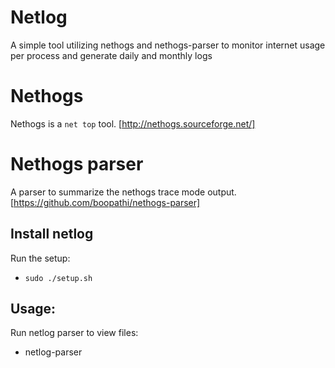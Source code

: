 # Netlog

A simple tool utilizing nethogs and nethogs-parser to monitor internet usage per process and generate daily and monthly logs

# Nethogs

Nethogs is a `net top` tool. [http://nethogs.sourceforge.net/]

# Nethogs parser

A parser to summarize the nethogs trace mode output. [https://github.com/boopathi/nethogs-parser]

## Install netlog

Run the setup:
- `sudo ./setup.sh`

## Usage:

Run netlog parser to view files:
- netlog-parser


